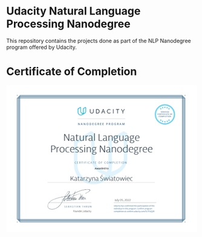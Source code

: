 # Udacity Natural Language Processing Nanodegree

This repository contains the projects done as part of the NLP Nanodegree program offered by Udacity.

# Certificate of Completion
![cert](cert.png)
